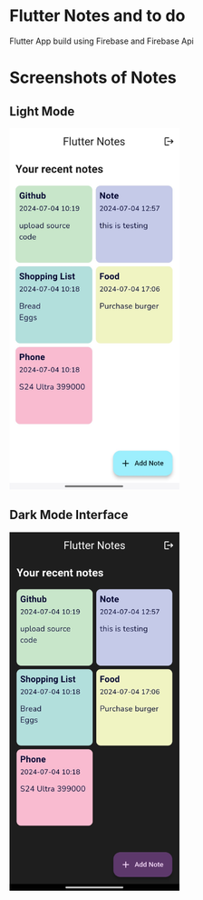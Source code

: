 
# Flutter Notes and to do 
Flutter App build using Firebase and Firebase Api 

# Screenshots of Notes 
## Light Mode
<img src="./assets/Screenshots/Screenshot_20240704_211114.jpg" style="width: 300px; height:550;">
<!-- 
![Notes App Screenshot](./assets/Screenshots/Screenshot_20240704_211114.jpg)) -->

## Dark Mode Interface
<img src="./assets/Screenshots/Screenshot_20240704_211107.jpg" style="width: 300px; height:550;">
